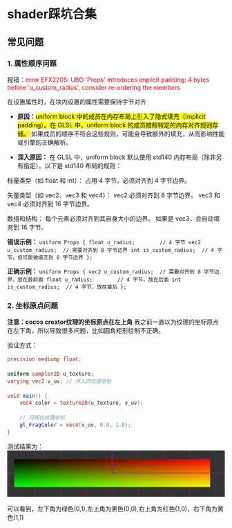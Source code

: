 # shader踩坑合集

## 常见问题

### 1. 属性顺序问题
报错：<font color="red">error EFX2205: UBO 'Props' introduces implicit padding: 4 bytes before 'u_custom_radius', consider re-ordering the members</font>

在设置属性时，在块内设置的属性需要保持字节对齐

- **原因：**<mark>uniform block 中的成员在内存布局上引入了隐式填充（implicit padding）。在 GLSL 中，uniform block 的成员按照特定的内存对齐规则存储。</mark>
如果成员的顺序不符合这些规则，可能会导致额外的填充，从而影响性能或引擎的正确解析。

- **深入原因：**
在 GLSL 中，uniform block 默认使用 std140 内存布局（除非另有指定）。以下是 std140 布局的规则：

标量类型（如 float 和 int）：
占用 4 字节。必须对齐到 4 字节边界。

矢量类型（如 vec2、vec3 和 vec4）：
vec2 必须对齐到 8 字节边界。
vec3 和 vec4 必须对齐到 16 字节边界。

数组和结构：
每个元素必须对齐到其自身大小的边界。
如果是 vec3，会自动填充到 16 字节。

**错误示例：**
`uniform Props {
  float u_radius;        // 4 字节
  vec2 u_custom_radius;  // 需要对齐到 8 字节边界
  int is_custom_radius;  // 4 字节，但可能被填充到 8 字节边界
};`

**正确示例：**
`uniform Props {
  vec2 u_custom_radius;  // 需要对齐到 8 字节边界，放在最前面
  float u_radius;        // 4 字节，放在后面
  int is_custom_radius;  // 4 字节，放在最后
};`

### 2. 坐标原点问题

**注意：cocos creator纹理的坐标原点在左上角**
我之前一直以为纹理的坐标原点在左下角，所以导致很多问题，比如圆角矩形绘制不正确。

验证方式：

```glsl
precision mediump float;

uniform sampler2D u_texture;
varying vec2 v_uv; // 传入的纹理坐标

void main() {
    vec4 color = texture2D(u_texture, v_uv);

    // 可视化纹理坐标
    gl_FragColor = vec4(v_uv, 0.0, 1.0);
}
```
测试结果为：
![alt text](../resource/image/shader_image01.png)

可以看到，左下角为绿色(0,1),左上角为黑色(0,0),右上角为红色(1,0)，右下角为黄色(1,1)





